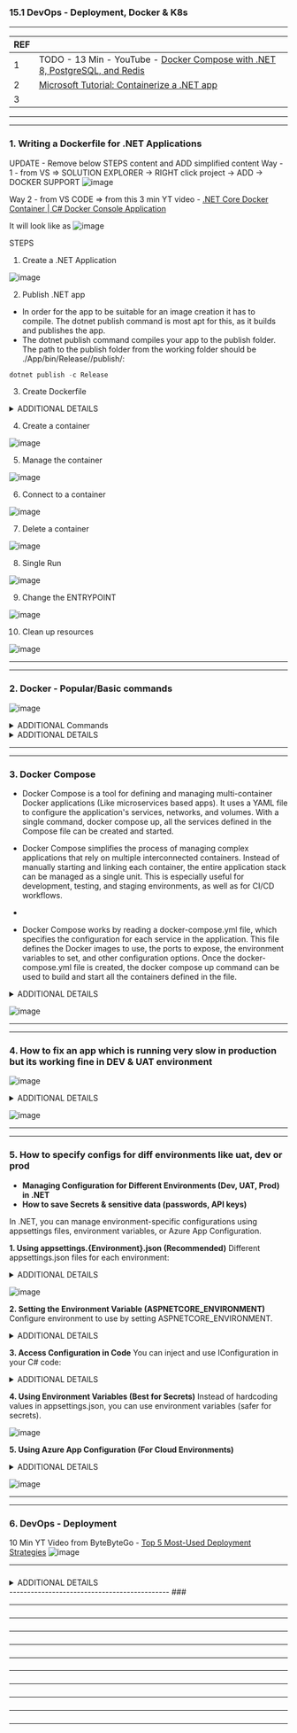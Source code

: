 
### 15.1 DevOps - Deployment, Docker & K8s

---------------------------------------------
| REF | |
| - | - |
| 1 | TODO - 13 Min - YouTube - [Docker Compose with .NET 8, PostgreSQL, and Redis](https://www.youtube.com/watch?v=WQFx2m5Ub9M&t=430s) |
| 2 | [Microsoft Tutorial: Containerize a .NET app](https://learn.microsoft.com/en-us/dotnet/core/docker/build-container?tabs=windows&pivots=dotnet-9-0) |
| 3 | |
---------------------------------------------
---------------------------------------------
### 1. Writing a Dockerfile for .NET Applications

UPDATE - Remove below STEPS content and ADD simplified content 
Way - 1 - from VS => SOLUTION EXPLORER -> RIGHT click project -> ADD -> DOCKER SUPPORT 
![image](https://github.com/user-attachments/assets/beeb8ddb-fb1a-4112-9105-83403f01caba)

Way 2 - from VS CODE =>  from this 3 min YT video - [.NET Core Docker Container | C# Docker Console Application](https://www.youtube.com/watch?v=HvNR1LHxboM)

It will look like as 
![image](https://github.com/user-attachments/assets/8b88cd05-8da5-42b9-8ef0-45366a40d9f7)



STEPS
1. Create a .NET Application

![image](https://github.com/user-attachments/assets/06599053-91e0-4610-b418-976ab12bda4c)
  
2. Publish .NET app

* In order for the app to be suitable for an image creation it has to compile. The dotnet publish command is most apt for this, as it builds and publishes the app.
* The dotnet publish command compiles your app to the publish folder. The path to the publish folder from the working folder should be ./App/bin/Release/<TFM>/publish/:

```cs
dotnet publish -c Release
```

3. Create Dockerfile

<details>
  <summary>ADDITIONAL DETAILS </summary>  

![image](https://github.com/user-attachments/assets/b543e67d-2b8c-4c0a-910a-5727a93a22de)

![image](https://github.com/user-attachments/assets/dffa3457-71b1-48f1-8859-d04b1b1535ca)

![image](https://github.com/user-attachments/assets/8901746d-38ca-4877-bf12-2eb009e06b31)

![image](https://github.com/user-attachments/assets/c2d60c28-1b66-4cc7-a260-191cf973f210)

</details>

4. Create a container

![image](https://github.com/user-attachments/assets/ab28f668-c930-4247-a295-f27e7297cf15)

5. Manage the container

![image](https://github.com/user-attachments/assets/457a8646-9d3d-4644-bf0d-ae3796642655)

6. Connect to a container

![image](https://github.com/user-attachments/assets/7039e78f-fb2d-416e-a593-dd91749a2da9)

7. Delete a container

![image](https://github.com/user-attachments/assets/08e6ec76-5a8c-44b8-974b-00a019765d19)

8. Single Run

![image](https://github.com/user-attachments/assets/8aeb6e48-3f86-45a5-baba-04c8163be38f)

9. Change the ENTRYPOINT

![image](https://github.com/user-attachments/assets/c5f41120-9c9a-45f3-be34-158f239aad69)

10. Clean up resources

![image](https://github.com/user-attachments/assets/4c94c399-2a6d-416f-8038-c591a3cf00f2)

---------------------------------------------
---------------------------------------------
### 2. Docker - Popular/Basic commands
![image](https://github.com/user-attachments/assets/d381e491-5545-465e-9e86-a8d58f0ea8cd)


<details>
  <summary>ADDITIONAL Commands </summary>  

![image](https://github.com/user-attachments/assets/e4e5a658-8344-447d-b79b-69d70d900822)

![image](https://github.com/user-attachments/assets/96b5f6f3-9217-4f1d-9eba-c97412919983)

![image](https://github.com/user-attachments/assets/dcb570e2-fb9a-4d16-aedb-8fccd85f59f5)

![image](https://github.com/user-attachments/assets/adb40089-7349-4a8d-b8c2-69b7003d7fd9)

</details>

<details>
  <summary>ADDITIONAL DETAILS </summary>  
   
      REF => https://learn.microsoft.com/en-us/dotnet/core/docker/build-container?tabs=windows&pivots=dotnet-9-0
      | REF | |
      | - | - |
      | 1 | docker build |
      | 2 | docker run |
      | 3 | docker ps |
      | 4 | docker stop |
      | 5 | docker rm |
      | 6 | docker rmi |
      | 7 | docker image |
</details>



---------------------------------------------
---------------------------------------------
### 3. Docker Compose

*  Docker Compose is a tool for defining and managing multi-container Docker applications (Like microservices based apps). It uses a YAML file to configure the application's services, networks, and volumes. With a single command, docker compose up, all the services defined in the Compose file can be created and started. 

*  Docker Compose simplifies the process of managing complex applications that rely on multiple interconnected containers. Instead of manually starting and linking each container, the entire application stack can be managed as a single unit. This is especially useful for development, testing, and staging environments, as well as for CI/CD workflows.
*  
*  Docker Compose works by reading a docker-compose.yml file, which specifies the configuration for each service in the application. This file defines the Docker images to use, the ports to expose, the environment variables to set, and other configuration options. Once the docker-compose.yml file is created, the docker compose up command can be used to build and start all the containers defined in the file.


<details>
  <summary>ADDITIONAL DETAILS </summary>  

![image](https://github.com/user-attachments/assets/c5c48e07-b97f-4d99-b059-6e3fe444a128)
![image](https://github.com/user-attachments/assets/9a65170d-ab3b-42d0-bb3a-56a53d67b537)
![image](https://github.com/user-attachments/assets/2925164f-3387-4042-b15d-2a32e490b9c6)

</details>

![image](https://github.com/user-attachments/assets/aad6f161-933f-497a-ab9b-b31046f6939c)

---------------------------------------------
---------------------------------------------
### 4. How to fix an app which is running very slow in production but its working fine in DEV & UAT environment

![image](https://github.com/user-attachments/assets/9e3d8223-d03c-442a-9b2a-9e0421d1925f)

<details>
  <summary>ADDITIONAL DETAILS </summary>  

![image](https://github.com/user-attachments/assets/4d0cb2a5-6af5-48a1-b99a-f882b55c1b9c)

![image](https://github.com/user-attachments/assets/1c9585d6-b0cd-44d3-9322-59b7a67b2dba)

![image](https://github.com/user-attachments/assets/f90e633e-ea83-4a88-a220-c36cd8f27cc4)

![image](https://github.com/user-attachments/assets/87dc5c96-4d6d-4f9b-b59e-77b6459e4354)

</details>

![image](https://github.com/user-attachments/assets/69b21a41-b88b-4a38-b405-3977b3ad2596)

---------------------------------------------
---------------------------------------------
### 5. How to specify configs for diff environments like uat, dev or prod

*  **Managing Configuration for Different Environments (Dev, UAT, Prod) in .NET**
*  **How to save Secrets & sensitive data (passwords, API keys)**

In .NET, you can manage environment-specific configurations using appsettings files, environment variables, or Azure App Configuration.

**1. Using appsettings.{Environment}.json (Recommended)**
  Different appsettings.json files for each environment:
  
<details>
  <summary>ADDITIONAL DETAILS </summary>  

![image](https://github.com/user-attachments/assets/38436105-69c3-47ac-8532-988a06512d7f)
![image](https://github.com/user-attachments/assets/b1d64940-a929-48ec-9867-2b83b6f23e7f)
  
</details>

![image](https://github.com/user-attachments/assets/5c0fbb62-23c5-4c2f-8d41-8449ccf1be4e)

**2. Setting the Environment Variable (ASPNETCORE_ENVIRONMENT)**
  Configure environment to use by setting ASPNETCORE_ENVIRONMENT.

<details>
  <summary>ADDITIONAL DETAILS </summary>  

![image](https://github.com/user-attachments/assets/5deb5f98-6061-4be5-b856-4e997ca31be7)

</details>

**3. Access Configuration in Code**
  You can inject and use IConfiguration in your C# code:
  
  <details>
  <summary>ADDITIONAL DETAILS </summary>  

![image](https://github.com/user-attachments/assets/316fd11a-bf9d-4d44-b14f-37ba35772795)

</details>

**4. Using Environment Variables (Best for Secrets)**
  Instead of hardcoding values in appsettings.json, you can use environment variables (safer for secrets).
  
![image](https://github.com/user-attachments/assets/67410ae4-250d-4a75-8829-7ffa172686b8)

**5. Using Azure App Configuration (For Cloud Environments)**

<details>
  <summary>ADDITIONAL DETAILS </summary>  
![image](https://github.com/user-attachments/assets/6b4a8236-f64c-4c38-8785-37cda8d12fdb)

</details>

![image](https://github.com/user-attachments/assets/276aa7e1-3665-486d-95e8-2c695e834a82)

------------------------------------------------------
---------------------------------------------
### 6. DevOps - Deployment

10 Min YT Video from ByteByteGo - [Top 5 Most-Used Deployment Strategies](https://www.youtube.com/watch?v=AWVTKBUnoIg)
![image](https://github.com/user-attachments/assets/4f7b1b05-dd90-43f9-bd60-16a3a40ebfe7)

---------------------------------------------
### 

<details>
  <summary>ADDITIONAL DETAILS </summary>  
</details>
---------------------------------------------
### 

---------------------------------------------
### 

---------------------------------------------
### 

---------------------------------------------
### 

---------------------------------------------
### 

---------------------------------------------
### 

---------------------------------------------
### 

---------------------------------------------
### 

---------------------------------------------
### 

---------------------------------------------
### 

---------------------------------------------
